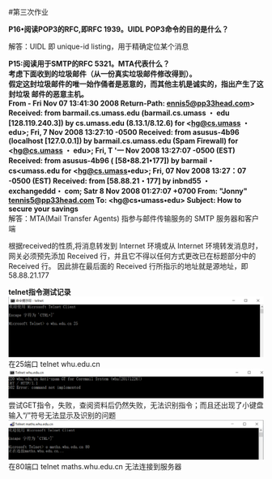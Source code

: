 #第三次作业  

**P16•阅读POP3的RFC,即RFC 1939。UIDL POP3命令的目的是什么？**
	
解答：UIDL 即 unique-id listing，用于精确定位某个消息	
	
**P15:阅读用于SMTP的RFC 5321。MTA代表什么？  
考虑下面收到的垃圾邮件（从一份真实垃圾邮件修改得到）。  
假定这封垃圾邮件的唯一始作俑者是恶意的，而其他主机是诚实的，指出产生了这封垃圾 邮件的恶意主机。   
From - Fri Nov 07 13:41:30 2008 Return-Path: ennis5@pp33head.com> Received: from barmail.cs.umass.edu (barmail.cs.umass ・ edu [128.119.240.3]) by cs.umass.edu (8.13.1/8.12.6) for <hg@cs.umass ・edu>; Fri, 7 Nov 2008 13:27:10 -0500 Received: from asusus-4b96 (localhost [127.0.0.1]) by barmail.cs.umass.edu (Spam Firewall) for <hg@cs.umass ・ edu>; Fri, T '一 Nov 2008 13:27:07 -0500 (EST) Received: from asusus-4b96 ( [58•88.21•177]) by barmail・ cs<umass.edu for <hg@cs.umass•edu>; Fri, 07 Nov 2008 13:27：07 -0500 (EST) Received: from [58.88.21・177] by inbnd55 ・exchangeddd・ com; Satr 8 Nov 2008 01:27:07 +0700 From: "Jonny" <tennis5@pp33head.com> To: <hg@cs•umass•edu> Subject: How to secure your savings**  
解答：MTA(Mail Transfer Agents) 指参与邮件传输服务的 SMTP 服务器和客户端

根据received的性质,将消息转发到 Internet 环境或从 Internet 环境转发消息时，网关必须预先添加 Received 行，并且它不得以任何方式更改已在标题部分中的 Received 行。
因此排在最后面的 Received 行所指示的地址就是源地址，即58.88.21.177  

**telnet指令测试记录**  
![截图1](Telnet1.png)  
在25端口 telnet whu.edu.cn  
![截图2](telnet3.png)  
尝试GET指令，失败，查阅资料后仍然失败，无法识别指令；而且还出现了小键盘输入“/”符号无法显示及识别的问题
![截图3](telnet4.png)
在80端口 telnet maths.whu.edu.cn 无法连接到服务器
